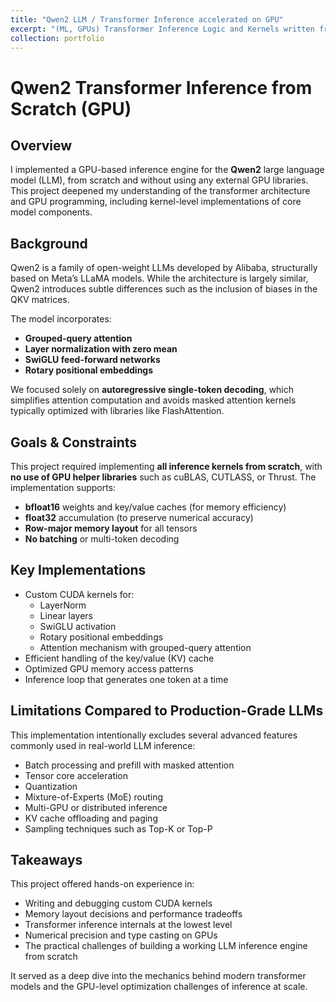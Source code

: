```yaml
---
title: "Qwen2 LLM / Transformer Inference accelerated on GPU"
excerpt: "(ML, GPUs) Transformer Inference Logic and Kernels written from scratch on GPU <br/><img src='/images/cs179-2025spring-llm.png'>"
collection: portfolio
---
```

# Qwen2 Transformer Inference from Scratch (GPU)

## Overview

I implemented a GPU-based inference engine for the **Qwen2** large language model (LLM), from scratch and without using any external GPU libraries. This project deepened my understanding of the transformer architecture and GPU programming, including kernel-level implementations of core model components.

## Background

Qwen2 is a family of open-weight LLMs developed by Alibaba, structurally based on Meta’s LLaMA models. While the architecture is largely similar, Qwen2 introduces subtle differences such as the inclusion of biases in the QKV matrices.

The model incorporates:

- **Grouped-query attention**
- **Layer normalization with zero mean**
- **SwiGLU feed-forward networks**
- **Rotary positional embeddings**

We focused solely on **autoregressive single-token decoding**, which simplifies attention computation and avoids masked attention kernels typically optimized with libraries like FlashAttention.

## Goals & Constraints

This project required implementing **all inference kernels from scratch**, with **no use of GPU helper libraries** such as cuBLAS, CUTLASS, or Thrust. The implementation supports:

- **bfloat16** weights and key/value caches (for memory efficiency)
- **float32** accumulation (to preserve numerical accuracy)
- **Row-major memory layout** for all tensors
- **No batching** or multi-token decoding

## Key Implementations

- Custom CUDA kernels for:
  - LayerNorm
  - Linear layers
  - SwiGLU activation
  - Rotary positional embeddings
  - Attention mechanism with grouped-query attention
- Efficient handling of the key/value (KV) cache
- Optimized GPU memory access patterns
- Inference loop that generates one token at a time

## Limitations Compared to Production-Grade LLMs

This implementation intentionally excludes several advanced features commonly used in real-world LLM inference:

- Batch processing and prefill with masked attention
- Tensor core acceleration
- Quantization
- Mixture-of-Experts (MoE) routing
- Multi-GPU or distributed inference
- KV cache offloading and paging
- Sampling techniques such as Top-K or Top-P

## Takeaways

This project offered hands-on experience in:

- Writing and debugging custom CUDA kernels
- Memory layout decisions and performance tradeoffs
- Transformer inference internals at the lowest level
- Numerical precision and type casting on GPUs
- The practical challenges of building a working LLM inference engine from scratch

It served as a deep dive into the mechanics behind modern transformer models and the GPU-level optimization challenges of inference at scale.